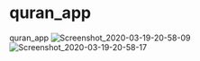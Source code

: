 # quran_app
quran_app
![Screenshot_2020-03-19-20-58-09](https://user-images.githubusercontent.com/38990131/77106876-7dcc5280-6a28-11ea-9626-af33bb1b8ca4.png)
![Screenshot_2020-03-19-20-58-17](https://user-images.githubusercontent.com/38990131/77107446-617ce580-6a29-11ea-925f-ab377e62a5e4.png)
